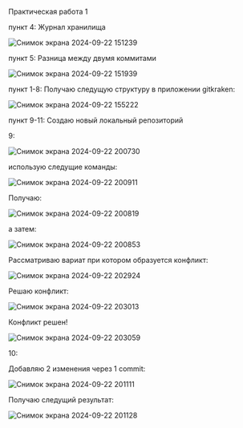 Практическая работа 1

пункт 4:
Журнал хранилища

![Снимок экрана 2024-09-22 151239](https://github.com/user-attachments/assets/f940e0fe-360a-4682-950e-5e1b2f38a3e5)

пункт 5:
Разница между двумя коммитами

![Снимок экрана 2024-09-22 151939](https://github.com/user-attachments/assets/4d5116f2-f4c5-447a-b67b-41eada574e3e)

пункт 1-8:
Получаю следущую структуру в приложении gitkraken:

![Снимок экрана 2024-09-22 155222](https://github.com/user-attachments/assets/0c87a898-f3c5-4ba1-879c-955a122ab037)

пункт 9-11:
Создаю новый локальный репозиторий

9:

![Снимок экрана 2024-09-22 200730](https://github.com/user-attachments/assets/05720dff-c3c1-40ca-900f-b190f2115162)

использую следущие команды:

![Снимок экрана 2024-09-22 200911](https://github.com/user-attachments/assets/110b7c7f-1e98-4588-8b2b-e9d6ba7ff4af)

Получаю:

![Снимок экрана 2024-09-22 200819](https://github.com/user-attachments/assets/0268f709-72c3-4510-a2e9-96d8045184a9)

а затем:

![Снимок экрана 2024-09-22 200853](https://github.com/user-attachments/assets/5e3a66ea-ac80-4d62-b3ed-cd0447d5174a)

Рассматриваю вариат при котором образуется конфликт:

![Снимок экрана 2024-09-22 202924](https://github.com/user-attachments/assets/beeeba5a-7bf9-46d6-b8f7-e477a5063f11)

Решаю конфликт:

![Снимок экрана 2024-09-22 203013](https://github.com/user-attachments/assets/b7493e3c-6fd6-43bf-a4a8-63cc92d09b84)

Конфликт решен!

![Снимок экрана 2024-09-22 203059](https://github.com/user-attachments/assets/68e5a8f5-cd6e-40eb-a1c0-143fcdf9c740)

10:

Добавляю 2 изменения через 1 commit:

![Снимок экрана 2024-09-22 201111](https://github.com/user-attachments/assets/071156de-4ce1-41b0-a462-3374e74c63e3)


Получаю следущий результат:

![Снимок экрана 2024-09-22 201128](https://github.com/user-attachments/assets/beb9ac40-f15a-47a1-b262-f9d44fe2301c)

